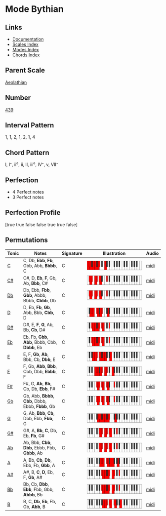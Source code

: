 # Mode Bythian

## Links

- [Documentation](index.md)
- [Scales Index](Scales.md)
- [Modes Index](Modes.md)
- [Chords Index](Chords.md)

## Parent Scale

[Aeolathian](ScaleAeolathian.md)

## Number

[439](https://ianring.com/musictheory/scales/439)

## Interval Pattern

1, 1, 2, 1, 2, 1, 4

## Chord Pattern

I, I⁺, ii⁰, ii, II, iii⁰, IV⁺, v, VII⁺

## Perfection

- 4 Perfect notes
- 3 Perfect notes

## Perfection Profile

[true true false false true true false]

## Permutations

| Tonic | Notes | Signature | Illustration | Audio |
|-------|-------|-----------|--------------|-------|
| [C](ModeCNaturalBythian.md) | C, Db, **Ebb**, **Fb**, Gbb, Abb, **Bbbb**, C | C | ![CNaturalBythian](ModeCNaturalBythian.png) | [midi](https://github.com/edipermadi/music/blob/main/docs/ModeCNaturalBythian.mid?raw=true) |
| [C#](ModeCSharpBythian.md) | C#, D, **Eb**, **F**, Gb, Ab, **Bbb**, C# | C | ![CSharpBythian](ModeCSharpBythian.png) | [midi](https://github.com/edipermadi/music/blob/main/docs/ModeCSharpBythian.mid?raw=true) |
| [Db](ModeDFlatBythian.md) | Db, Ebb, **Fbb**, **Gbb**, Abbb, Bbbb, **Cbbb**, Db | C | ![DFlatBythian](ModeDFlatBythian.png) | [midi](https://github.com/edipermadi/music/blob/main/docs/ModeDFlatBythian.mid?raw=true) |
| [D](ModeDNaturalBythian.md) | D, Eb, **Fb**, **Gb**, Abb, Bbb, **Cbb**, D | C | ![DNaturalBythian](ModeDNaturalBythian.png) | [midi](https://github.com/edipermadi/music/blob/main/docs/ModeDNaturalBythian.mid?raw=true) |
| [D#](ModeDSharpBythian.md) | D#, E, **F**, **G**, Ab, Bb, **Cb**, D# | C | ![DSharpBythian](ModeDSharpBythian.png) | [midi](https://github.com/edipermadi/music/blob/main/docs/ModeDSharpBythian.mid?raw=true) |
| [Eb](ModeEFlatBythian.md) | Eb, Fb, **Gbb**, **Abb**, Bbbb, Cbb, **Dbbb**, Eb | C | ![EFlatBythian](ModeEFlatBythian.png) | [midi](https://github.com/edipermadi/music/blob/main/docs/ModeEFlatBythian.mid?raw=true) |
| [E](ModeENaturalBythian.md) | E, F, **Gb**, **Ab**, Bbb, Cb, **Dbb**, E | C | ![ENaturalBythian](ModeENaturalBythian.png) | [midi](https://github.com/edipermadi/music/blob/main/docs/ModeENaturalBythian.mid?raw=true) |
| [F](ModeFNaturalBythian.md) | F, Gb, **Abb**, **Bbb**, Cbb, Dbb, **Ebbb**, F | C | ![FNaturalBythian](ModeFNaturalBythian.png) | [midi](https://github.com/edipermadi/music/blob/main/docs/ModeFNaturalBythian.mid?raw=true) |
| [F#](ModeFSharpBythian.md) | F#, G, **Ab**, **Bb**, Cb, Db, **Ebb**, F# | C | ![FSharpBythian](ModeFSharpBythian.png) | [midi](https://github.com/edipermadi/music/blob/main/docs/ModeFSharpBythian.mid?raw=true) |
| [Gb](ModeGFlatBythian.md) | Gb, Abb, **Bbbb**, **Cbb**, Dbbb, Ebbb, **Fbbb**, Gb | C | ![GFlatBythian](ModeGFlatBythian.png) | [midi](https://github.com/edipermadi/music/blob/main/docs/ModeGFlatBythian.mid?raw=true) |
| [G](ModeGNaturalBythian.md) | G, Ab, **Bbb**, **Cb**, Dbb, Ebb, **Fbb**, G | C | ![GNaturalBythian](ModeGNaturalBythian.png) | [midi](https://github.com/edipermadi/music/blob/main/docs/ModeGNaturalBythian.mid?raw=true) |
| [G#](ModeGSharpBythian.md) | G#, A, **Bb**, **C**, Db, Eb, **Fb**, G# | C | ![GSharpBythian](ModeGSharpBythian.png) | [midi](https://github.com/edipermadi/music/blob/main/docs/ModeGSharpBythian.mid?raw=true) |
| [Ab](ModeAFlatBythian.md) | Ab, Bbb, **Cbb**, **Dbb**, Ebbb, Fbb, **Gbbb**, Ab | C | ![AFlatBythian](ModeAFlatBythian.png) | [midi](https://github.com/edipermadi/music/blob/main/docs/ModeAFlatBythian.mid?raw=true) |
| [A](ModeANaturalBythian.md) | A, Bb, **Cb**, **Db**, Ebb, Fb, **Gbb**, A | C | ![ANaturalBythian](ModeANaturalBythian.png) | [midi](https://github.com/edipermadi/music/blob/main/docs/ModeANaturalBythian.mid?raw=true) |
| [A#](ModeASharpBythian.md) | A#, B, **C**, **D**, Eb, F, **Gb**, A# | C | ![ASharpBythian](ModeASharpBythian.png) | [midi](https://github.com/edipermadi/music/blob/main/docs/ModeASharpBythian.mid?raw=true) |
| [Bb](ModeBFlatBythian.md) | Bb, Cb, **Dbb**, **Ebb**, Fbb, Gbb, **Abbb**, Bb | C | ![BFlatBythian](ModeBFlatBythian.png) | [midi](https://github.com/edipermadi/music/blob/main/docs/ModeBFlatBythian.mid?raw=true) |
| [B](ModeBNaturalBythian.md) | B, C, **Db**, **Eb**, Fb, Gb, **Abb**, B | C | ![BNaturalBythian](ModeBNaturalBythian.png) | [midi](https://github.com/edipermadi/music/blob/main/docs/ModeBNaturalBythian.mid?raw=true) |

